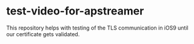 # test-video-for-apstreamer
This repository helps with testing of the TLS communication in iOS9 until our certificate gets validated.
